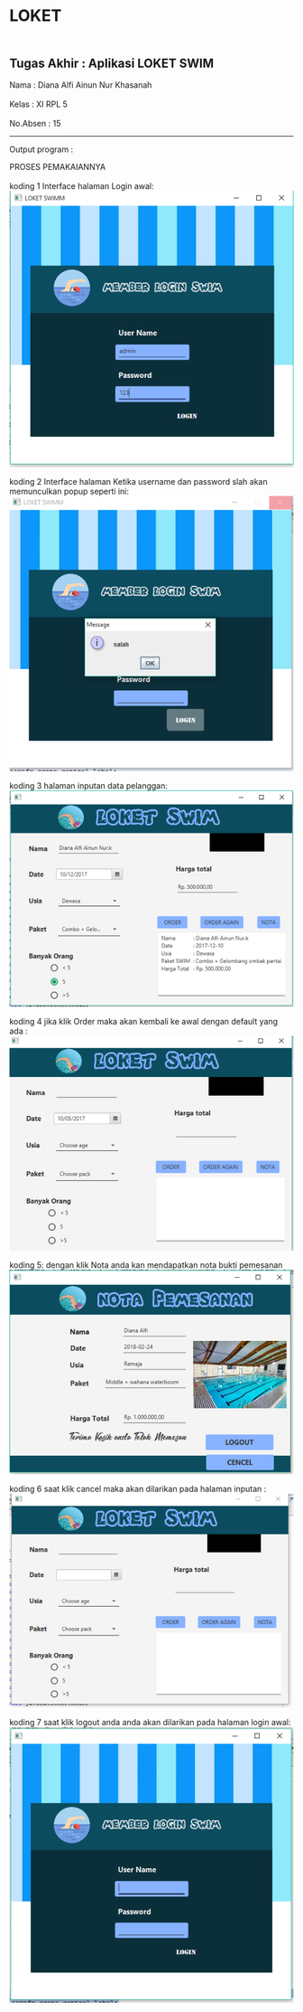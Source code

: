 # LOKET

<br> Tugas Akhir : Aplikasi LOKET SWIM </br>
-----------------------------------------

Nama     : Diana Alfi Ainun Nur Khasanah<br><br>
Kelas    : XI RPL 5<br><br>
No.Absen : 15

-----------------------------------------
Output program : 

PROSES PEMAKAIANNYA<br><br>
koding 1 Interface halaman Login awal: <br>
![alt text](https://github.com/diananur/LOKET/blob/master/a.PNG)<br>

koding 2 Interface halaman Ketika username dan password slah akan memunculkan popup seperti ini: <br>
![alt text](https://github.com/diananur/LOKET/blob/master/b.PNG)<br>

koding 3 halaman inputan data pelanggan: <br>
![alt text](https://github.com/diananur/LOKET/blob/master/c.PNG)<br>

koding 4 jika klik Order maka akan kembali ke awal dengan default yang ada : <br>
![alt text](https://github.com/diananur/LOKET/blob/master/d.PNG)<br>

koding 5: dengan klik Nota anda kan mendapatkan nota bukti pemesanan<br>
![alt text](https://github.com/diananur/LOKET/blob/master/e.PNG)<br>

koding 6 saat klik cancel maka akan dilarikan pada halaman inputan : <br>
![alt text](https://github.com/diananur/LOKET/blob/master/f.PNG)<br>

koding 7 saat klik logout anda anda akan dilarikan pada halaman login awal: <br>
![alt text](https://github.com/diananur/LOKET/blob/master/g.PNG)<br>
